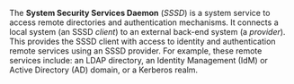 The **System Security Services Daemon** (*SSSD*) is a system service to access remote directories and authentication mechanisms. It connects a local system (an SSSD _client_) to an external back-end system (a _provider_). This provides the SSSD client with access to identity and authentication remote services using an SSSD provider. For example, these remote services include: an LDAP directory, an Identity Management (IdM) or Active Directory (AD) domain, or a Kerberos realm.